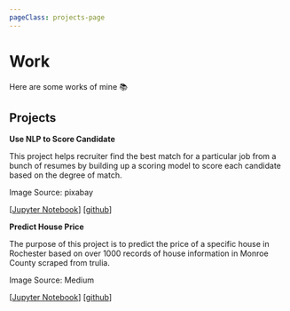 ```yaml
---
pageClass: projects-page
---
```


# Work

Here are some works of mine :books:

## Projects

<ProjectCard image="/projects/1.png">
  
  **Use NLP to Score Candidate**
  
   This project helps recruiter find the best match for a particular job from a bunch of resumes by building up a scoring model to score each candidate based on the degree of match.
   
   Image Source: pixabay
  
  [[Jupyter Notebook](https://github.com/FlashZHY/Use-NLP-to-Score-Candidate/blob/main/NLP.ipynb)] [[github](https://github.com/FlashZHY/Use-NLP-to-Score-Candidate)]

</ProjectCard>

<ProjectCard image="/projects/2.jpeg">
  
  **Predict House Price**
  
   The purpose of this project is to predict the price of a specific house in Rochester based on over 1000 records of house information in Monroe County scraped from trulia.
   
   Image Source: Medium
  
  [[Jupyter Notebook](https://github.com/FlashZHY/Predict-House-Price/blob/main/Predict%20house%20price.ipynb)] [[github](https://github.com/FlashZHY/Predict-House-Price)]

</ProjectCard>


<style lang="stylus">

.projects-page
  background-color #fafbfc

</style>
